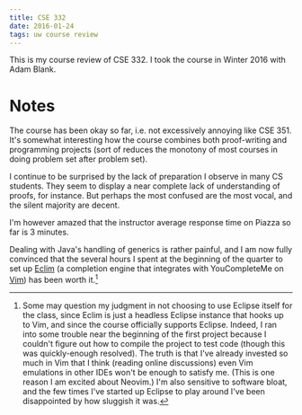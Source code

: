 ```yaml
---
title: CSE 332
date: 2016-01-24
tags: uw course review
---
```


This is my course review of CSE 332. I took the course in Winter 2016 with Adam Blank.

# Notes

The course has been okay so far, i.e. not excessively annoying like CSE 351.
It's somewhat interesting how the course combines both proof-writing and programming projects (sort of reduces the monotony of most courses in doing problem set after problem set).

I continue to be surprised by the lack of preparation I observe in many CS students.
They seem to display a near complete lack of understanding of proofs, for instance.
But perhaps the most confused are the most vocal, and the silent majority are decent.

I'm however amazed that the instructor average response time on Piazza so far is 3 minutes.

Dealing with Java's handling of generics is rather painful, and I am now fully convinced that the several hours I spent at the beginning of the quarter to set up [Eclim](http://eclim.org/) (a completion engine that integrates with YouCompleteMe on [Vim]()) has been worth it.[^eclipse]

[^eclipse]: Some may question my judgment in not choosing to use Eclipse itself for the class, since Eclim is just a headless Eclipse instance that hooks up to Vim, and since the course officially supports Eclipse.
Indeed, I ran into some trouble near the beginning of the first project because I couldn't figure out how to compile the project to test code (though this was quickly-enough resolved).
The truth is that I've already invested so much in Vim that I think (reading online discussions) even Vim emulations in other IDEs won't be enough to satisfy me. 
(This is one reason I am excited about Neovim.)
I'm also sensitive to software bloat, and the few times I've started up Eclipse to play around I've been disappointed by how sluggish it was.
